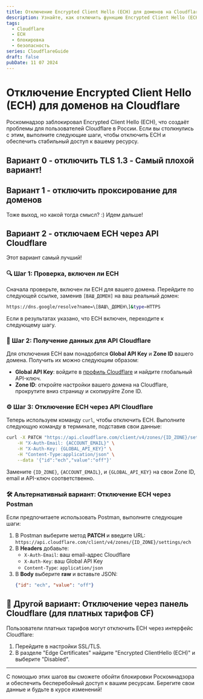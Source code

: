 ```yaml
---
title: Отключение Encrypted Client Hello (ECH) для доменов на Cloudflare
description: Узнайте, как отключить функцию Encrypted Client Hello (ECH) для вашего домена на Cloudflare, чтобы избежать блокировок Роскомнадзора. Пошаговое руководство для пользователей из России.
tags:
  - Cloudflare
  - ECH
  - блокировка
  - безопасность
series: CloudflareGuide
draft: false
pubDate: 11 07 2024
---
```


# Отключение Encrypted Client Hello (ECH) для доменов на Cloudflare

Роскомнадзор заблокировал Encrypted Client Hello (ECH), что создаёт проблемы для пользователей Cloudflare в России. Если вы столкнулись с этим, выполните следующие шаги, чтобы отключить ECH и обеспечить стабильный доступ к вашему ресурсу.

## Вариант 0 - отключить TLS 1.3 - Самый плохой вариант!

## Вариант 1 - отключить проксирование для доменов

Тоже выход, но какой тогда смысл? :)
Идем дальше!

## Вариант 2 - отключаем ECH через API Cloudflare

Этот вариант самый лучший!

### 🔍 Шаг 1: Проверка, включен ли ECH

Сначала проверьте, включен ли ECH для вашего домена. Перейдите по следующей ссылке, заменив `[ВАШ_ДОМЕН]` на ваш реальный домен:

```bash
https://dns.google/resolve?name=\[ВАШ\_ДОМЕН\]&type=HTTPS
```

Если в результатах указано, что ECH включен, переходите к следующему шагу.

### 🔑 Шаг 2: Получение данных для API Cloudflare

Для отключения ECH вам понадобятся **Global API Key** и **Zone ID** вашего домена. Получить их можно следующим образом:

- **Global API Key**: войдите в [профиль Cloudflare](https://dash.cloudflare.com/profile/api-tokens) и найдите глобальный API-ключ.
- **Zone ID**: откройте настройки вашего домена на Cloudflare, прокрутите вниз страницу и скопируйте Zone ID.

### ⚙️ Шаг 3: Отключение ECH через API Cloudflare

Теперь используем команду `curl`, чтобы отключить ECH. Выполните следующую команду в терминале, подставив свои данные:

```bash
curl -X PATCH "https://api.cloudflare.com/client/v4/zones/{ID_ZONE}/settings/ech" \
    -H "X-Auth-Email: {ACCOUNT_EMAIL}" \
    -H "X-Auth-Key: {GLOBAL_API_KEY}" \
    -H "Content-Type:application/json" \
    --data '{"id":"ech","value":"off"}'
```

Замените `{ID_ZONE}`, `{ACCOUNT_EMAIL}`, и `{GLOBAL_API_KEY}` на свои Zone ID, email и API-ключ соответственно.

### 🛠️ Альтернативный вариант: Отключение ECH через Postman

Если предпочитаете использовать Postman, выполните следующие шаги:

1. В Postman выберите метод **PATCH** и введите URL:  
   `https://api.cloudflare.com/client/v4/zones/{ID_ZONE}/settings/ech`
2. В **Headers** добавьте:
   - `X-Auth-Email`: ваш email-адрес Cloudflare
   - `X-Auth-Key`: ваш Global API Key
   - `Content-Type`: `application/json`
3. В **Body** выберите **raw** и вставьте JSON:
   ```json
   {"id": "ech", "value": "off"}
   ```

## 💼 Другой вариант: Отключение через панель Cloudflare (для платных тарифов CF)

Пользователи платных тарифов могут отключить ECH через интерфейс Cloudflare:

1. Перейдите в настройки SSL/TLS.
2. В разделе "Edge Certificates" найдите "Encrypted ClientHello (ECH)" и выберите "Disabled".

---

С помощью этих шагов вы сможете обойти блокировки Роскомнадзора и обеспечить бесперебойный доступ к вашим ресурсам. Берегите свои данные и будьте в курсе изменений!
